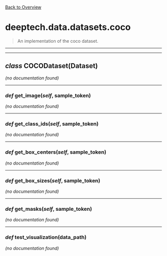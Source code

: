 [Back to Overview](../../../README.md)



# deeptech.data.datasets.coco

> An implementation of the coco dataset.


---
---
## *class* **COCODataset**(Dataset)

*(no documentation found)*

---
### *def* **get_image**(*self*, sample_token)

*(no documentation found)*

---
### *def* **get_class_ids**(*self*, sample_token)

*(no documentation found)*

---
### *def* **get_box_centers**(*self*, sample_token)

*(no documentation found)*

---
### *def* **get_box_sizes**(*self*, sample_token)

*(no documentation found)*

---
### *def* **get_masks**(*self*, sample_token)

*(no documentation found)*

---
### *def* **test_visualization**(data_path)

*(no documentation found)*

